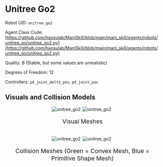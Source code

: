 <!-- THIS IS ALL GENERATED DOCUMENTATION via generate_robot_docs.py. DO NOT MODIFY THIS FILE DIRECTLY. -->

# Unitree Go2

Robot UID: `unitree_go2`

Agent Class Code: [https://github.com/haosulab/ManiSkill/blob/main/mani_skill/agents/robots/unitree_go/unitree_go2.py](https://github.com/haosulab/ManiSkill/blob/main/mani_skill/agents/robots/unitree_go/unitree_go2.py)

Quality: B (Stable, but some values are unrealistic)

Degrees of Freedom: 12

Controllers: `pd_joint_delta_pos`, `pd_joint_pos`

## Visuals and Collision Models

<div>
    <div style="max-width: 100%; display: flex; justify-content: center;">
        <img src="/_static/robot_images/unitree_go2/front_visual.png" style='min-width:min(50%, 100px);max-width:50%;height:auto' alt="unitree_go2">
        <img src="/_static/robot_images/unitree_go2/side_visual.png" style='min-width:min(50%, 100px);max-width:50%;height:auto' alt="unitree_go2">
    </div>
    <p style="text-align: center; font-size: 1.2rem;">Visual Meshes</p>
    <br/>
    <div style="max-width: 100%; display: flex; justify-content: center;">
        <img src="/_static/robot_images/unitree_go2/front_collision.png" style='min-width:min(50%, 100px);max-width:50%;height:auto' alt="unitree_go2">
        <img src="/_static/robot_images/unitree_go2/side_collision.png" style='min-width:min(50%, 100px);max-width:50%;height:auto' alt="unitree_go2">
    </div>
    <p style="text-align: center; font-size: 1.2rem;">Collision Meshes (Green = Convex Mesh, Blue = Primitive Shape Mesh)</p>
</div>
